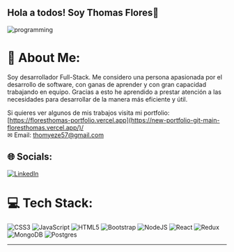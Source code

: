 ##                                                       Hola a todos! Soy Thomas Flores👋

![programming](https://user-images.githubusercontent.com/93939021/201541792-7820da7b-d747-4499-8ecb-e3fb84c8f665.jpg)


# 💫 About Me:
Soy desarrollador Full-Stack. Me considero una persona apasionada por el desarrollo de software, con ganas de aprender y con gran capacidad trabajando en equipo. Gracias a esto he aprendido a prestar atención a las necesidades para desarrollar de la manera más eficiente y útil.<br>

Si quieres ver algunos de mis trabajos visita mi portfolio: [https://floresthomas-portfolio.vercel.app](https://new-portfolio-git-main-floresthomas.vercel.app/)/<br>
✉ Email: thomyeze57@gmail.com


## 🌐 Socials:
[![LinkedIn](https://img.shields.io/badge/LinkedIn-%230077B5.svg?logo=linkedin&logoColor=white)](https://linkedin.com/in/floresthomas) 



# 💻 Tech Stack:
![CSS3](https://img.shields.io/badge/css3-%231572B6.svg?style=for-the-badge&logo=css3&logoColor=white) ![JavaScript](https://img.shields.io/badge/javascript-%23323330.svg?style=for-the-badge&logo=javascript&logoColor=%23F7DF1E) ![HTML5](https://img.shields.io/badge/html5-%23E34F26.svg?style=for-the-badge&logo=html5&logoColor=white) ![Bootstrap](https://img.shields.io/badge/bootstrap-%23563D7C.svg?style=for-the-badge&logo=bootstrap&logoColor=white) ![NodeJS](https://img.shields.io/badge/node.js-6DA55F?style=for-the-badge&logo=node.js&logoColor=white) ![React](https://img.shields.io/badge/react-%2320232a.svg?style=for-the-badge&logo=react&logoColor=%2361DAFB) ![Redux](https://img.shields.io/badge/redux-%23593d88.svg?style=for-the-badge&logo=redux&logoColor=white) ![MongoDB](https://img.shields.io/badge/MongoDB-%234ea94b.svg?style=for-the-badge&logo=mongodb&logoColor=white) ![Postgres](https://img.shields.io/badge/postgres-%23316192.svg?style=for-the-badge&logo=postgresql&logoColor=white)

---

<!-- Proudly created with GPRM ( https://gprm.itsvg.in ) -->
